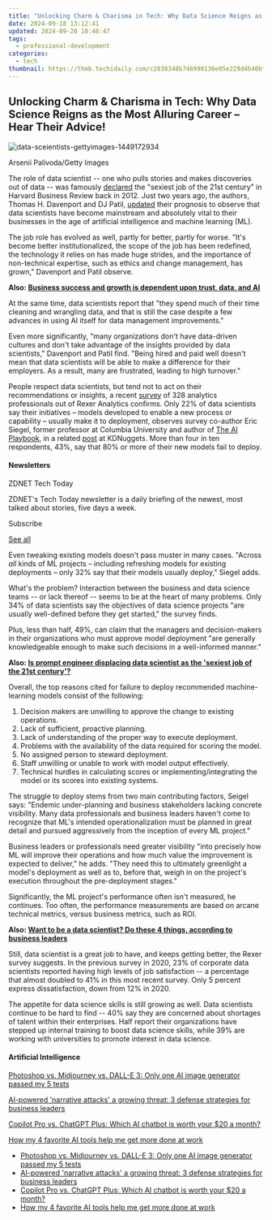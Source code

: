 ```yaml
---
title: "Unlocking Charm & Charisma in Tech: Why Data Science Reigns as the Most Alluring Career – Hear Their Advice!"
date: 2024-09-18 13:12:41
updated: 2024-09-20 10:48:47
tags:
  - professional-development
categories:
  - tech
thumbnail: https://thmb.techidaily.com/c2838348b746990136e05e229d4b40bfea769dde8bb07eb48712190cd8997d0c.jpg
---
```


## Unlocking Charm & Charisma in Tech: Why Data Science Reigns as the Most Alluring Career – Hear Their Advice!

![data-sceientists-gettyimages-1449172934](https://www.zdnet.com/a/img/resize/319d5e46427578a7081b4ef7567fe33568f40d0b/2024/02/28/a19a938b-0f96-49c8-98aa-03566b43740c/data-sceientists-gettyimages-1449172934.jpg?auto=webp&width=1280)

Arsenii Palivoda/Getty Images

The role of data scientist -- one who pulls stories and makes discoveries out of data -- was famously [declared](https://hbr.org/2012/10/data-scientist-the-sexiest-job-of-the-21st-century) the "sexiest job of the 21st century" in Harvard Business Review back in 2012\. Just two years ago, the authors, Thomas H. Davenport and DJ Patil, [updated](https://hbr.org/2022/07/is-data-scientist-still-the-sexiest-job-of-the-21st-century) their prognosis to observe that data scientists have become mainstream and absolutely vital to their businesses in the age of artificial intelligence and machine learning (ML).

The job role has evolved as well, partly for better, partly for worse. "It's become better institutionalized, the scope of the job has been redefined, the technology it relies on has made huge strides, and the importance of non-technical expertise, such as ethics and change management, has grown," Davenport and Patil observe.

**Also: [Business success and growth is dependent upon trust, data, and AI](https://www.zdnet.com/article/business-success-depends-on-trust-ai-data/)**

At the same time, data scientists report that "they spend much of their time cleaning and wrangling data, and that is still the case despite a few advances in using AI itself for data management improvements."

Even more significantly, "many organizations don't have data-driven cultures and don't take advantage of the insights provided by data scientists," Davenport and Patil find. "Being hired and paid well doesn't mean that data scientists will be able to make a difference for their employers. As a result, many are frustrated, leading to high turnover."

People respect data scientists, but tend not to act on their recommendations or insights, a recent [survey](https://www.rexeranalytics.com/data-science-survey) of 328 analytics professionals out of Rexer Analytics confirms. Only 22% of data scientists say their initiatives – models developed to enable a new process or capability – usually make it to deployment, observes survey co-author Eric Siegel, former professor at Columbia University and author of [The AI Playbook](https://buy.geni.us/Proxy.ashx?TSID=368250&GR%5FURL=https%3A%2F%2Fwww.amazon.com%2Fdp%2F0262048906%2Fref%3Dcm%5Fsw%5Fr%5Fas%5Fgl%5Fapi%5Fgl%5Fi%5F4B8QQ1HF8TKTED5VJ8KV%3FlinkCode%3Dml1%26tag%3Dzd-buy-button-20%26ascsubtag%3D%5F%5FCOM%5FCLICK%5FID%5F%5F%7C39bf0356-a78e-499a-ab14-fdf365ae68ef%7Cdtp&dtb=1), in a related [post](https://www.kdnuggets.com/survey-machine-learning-projects-still-routinely-fail-to-deploy) at KDNuggets. More than four in ten respondents, 43%, say that 80% or more of their new models fail to deploy. 

#### Newsletters

ZDNET Tech Today

ZDNET's Tech Today newsletter is a daily briefing of the newest, most talked about stories, five days a week.

 Subscribe

[See all](https://www.zdnet.com/newsletters/)

Even tweaking existing models doesn't pass muster in many cases. "Across _all_ kinds of ML projects – including refreshing models for existing deployments – only 32% say that their models usually deploy," Siegel adds. 

What's the problem? Interaction between the business and data science teams -- or lack thereof -- seems to be at the heart of many problems. Only 34% of data scientists say the objectives of data science projects "are usually well-defined before they get started," the survey finds. 

Plus, less than half, 49%, can claim that the managers and decision-makers in their organizations who must approve model deployment "are generally knowledgeable enough to make such decisions in a well-informed manner." 

**Also: [Is prompt engineer displacing data scientist as the 'sexiest job of the 21st century'?](https://www.zdnet.com/article/is-prompt-engineer-displacing-data-scientist-as-the-sexiest-job-of-the-21st-century/)**

Overall, the top reasons cited for failure to deploy recommended machine-learning models consist of the following:

1. Decision makers are unwilling to approve the change to existing operations.
2. Lack of sufficient, proactive planning.
3. Lack of understanding of the proper way to execute deployment.
4. Problems with the availability of the data required for scoring the model.
5. No assigned person to steward deployment.
6. Staff unwilling or unable to work with model output effectively.
7. Technical hurdles in calculating scores or implementing/integrating the model or its scores into existing systems.

The struggle to deploy stems from two main contributing factors, Seigel says: "Endemic under-planning and business stakeholders lacking concrete visibility. Many data professionals and business leaders haven't come to recognize that ML's intended operationalization must be planned in great detail and pursued aggressively from the inception of every ML project." 

Business leaders or professionals need greater visibility "into precisely how ML will improve their operations and how much value the improvement is expected to deliver," he adds. "They need this to ultimately greenlight a model's deployment as well as to, before that, weigh in on the project's execution throughout the pre-deployment stages."

Significantly, the ML project's performance often isn't measured, he continues. Too often, the performance measurements are based on arcane technical metrics, versus business metrics, such as ROI. 

**Also: [Want to be a data scientist? Do these 4 things, according to business leaders](https://www.zdnet.com/home-and-office/work-life/want-to-be-a-data-scientist-do-these-4-things-according-to-business-leaders/)**

Still, data scientist is a great job to have, and keeps getting better, the Rexer survey suggests. In the previous survey in 2020, 23% of corporate data scientists reported having high levels of job satisfaction -- a percentage that almost doubled to 41% in this most recent survey. Only 5 percent express dissatisfaction, down from 12% in 2020\. 

The appetite for data science skills is still growing as well. Data scientists continue to be hard to find -- 40% say they are concerned about shortages of talent within their enterprises. Half report their organizations have stepped up internal training to boost data science skills, while 39% are working with universities to promote interest in data science.

#### Artificial Intelligence

[Photoshop vs. Midjourney vs. DALL-E 3: Only one AI image generator passed my 5 tests](https://www.zdnet.com/article/is-photoshops-new-text-to-image-as-good-as-midjourney-and-dall-e-we-test-it-and-see/ "Photoshop vs. Midjourney vs. DALL-E 3: Only one AI image generator passed my 5 tests")

[AI-powered 'narrative attacks' a growing threat: 3 defense strategies for business leaders](https://www.zdnet.com/article/ai-powered-narrative-attacks-a-growing-threat-3-defense-strategies-for-business-leaders/ "AI-powered 'narrative attacks' a growing threat: 3 defense strategies for business leaders")

[Copilot Pro vs. ChatGPT Plus: Which AI chatbot is worth your $20 a month?](https://www.zdnet.com/article/copilot-pro-vs-chatgpt-plus-which-is-ai-chatbot-is-worth-your-20-a-month/ "Copilot Pro vs. ChatGPT Plus: Which AI chatbot is worth your $20 a month?")

[How my 4 favorite AI tools help me get more done at work](https://www.zdnet.com/article/how-my-4-favorite-ai-tools-help-me-get-more-done-at-work/ "How my 4 favorite AI tools help me get more done at work")

* [Photoshop vs. Midjourney vs. DALL-E 3: Only one AI image generator passed my 5 tests](https://www.zdnet.com/article/is-photoshops-new-text-to-image-as-good-as-midjourney-and-dall-e-we-test-it-and-see/ "Photoshop vs. Midjourney vs. DALL-E 3: Only one AI image generator passed my 5 tests")
* [AI-powered 'narrative attacks' a growing threat: 3 defense strategies for business leaders](https://www.zdnet.com/article/ai-powered-narrative-attacks-a-growing-threat-3-defense-strategies-for-business-leaders/ "AI-powered 'narrative attacks' a growing threat: 3 defense strategies for business leaders")
* [Copilot Pro vs. ChatGPT Plus: Which AI chatbot is worth your $20 a month?](https://www.zdnet.com/article/copilot-pro-vs-chatgpt-plus-which-is-ai-chatbot-is-worth-your-20-a-month/ "Copilot Pro vs. ChatGPT Plus: Which AI chatbot is worth your $20 a month?")
* [How my 4 favorite AI tools help me get more done at work](https://www.zdnet.com/article/how-my-4-favorite-ai-tools-help-me-get-more-done-at-work/ "How my 4 favorite AI tools help me get more done at work")

<ins class="adsbygoogle"
     style="display:block"
     data-ad-format="autorelaxed"
     data-ad-client="ca-pub-7571918770474297"
     data-ad-slot="1223367746"></ins>



<ins class="adsbygoogle"
     style="display:block"
     data-ad-client="ca-pub-7571918770474297"
     data-ad-slot="8358498916"
     data-ad-format="auto"
     data-full-width-responsive="true"></ins>
